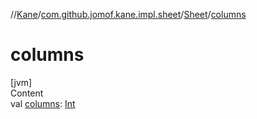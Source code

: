 //[Kane](../../index.md)/[com.github.jomof.kane.impl.sheet](../index.md)/[Sheet](index.md)/[columns](columns.md)



# columns  
[jvm]  
Content  
val [columns](columns.md): [Int](https://kotlinlang.org/api/latest/jvm/stdlib/kotlin/-int/index.html)  



